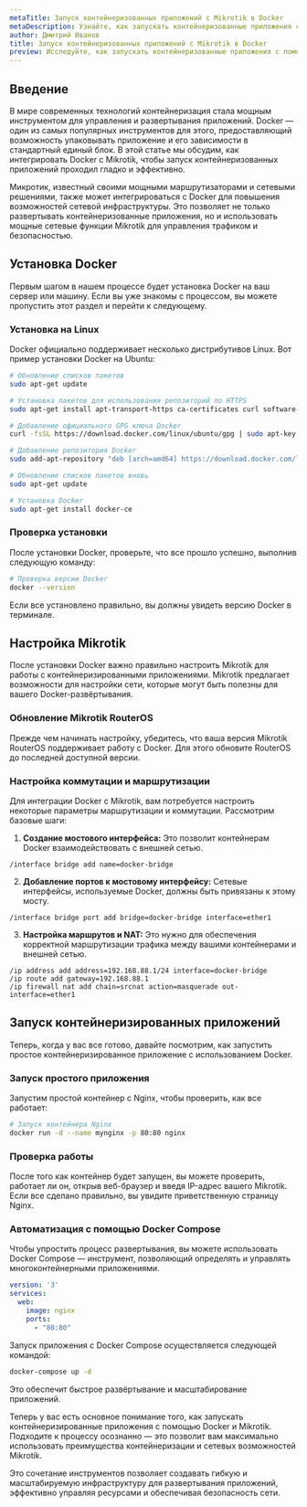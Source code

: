 ```yaml
---
metaTitle: Запуск контейнеризованных приложений с Mikrotik в Docker
metaDescription: Узнайте, как запускать контейнеризованные приложения с Mikrotik в Docker - настройка и примеры помогут вам начать быстро и эффективно
author: Дмитрий Иванов
title: Запуск контейнеризованных приложений с Mikrotik в Docker
preview: Исследуйте, как запускать контейнеризованные приложения с помощью Mikrotik и Docker - шаги, примеры и настройки для эффективного использования
---
```


## Введение

В мире современных технологий контейнеризация стала мощным инструментом для управления и развертывания приложений. Docker — один из самых популярных инструментов для этого, предоставляющий возможность упаковывать приложение и его зависимости в стандартный единый блок. В этой статье мы обсудим, как интегрировать Docker с Mikrotik, чтобы запуск контейнеризованных приложений проходил гладко и эффективно.

Микротик, известный своими мощными маршрутизаторами и сетевыми решениями, также может интегрироваться с Docker для повышения возможностей сетевой инфраструктуры. Это позволяет не только развертывать контейнеризованные приложения, но и использовать мощные сетевые функции Mikrotik для управления трафиком и безопасностью.

## Установка Docker

Первым шагом в нашем процессе будет установка Docker на ваш сервер или машину. Если вы уже знакомы с процессом, вы можете пропустить этот раздел и перейти к следующему.

### Установка на Linux

Docker официально поддерживает несколько дистрибутивов Linux. Вот пример установки Docker на Ubuntu:

```bash
# Обновление списков пакетов
sudo apt-get update

# Установка пакетов для использования репозиторий по HTTPS
sudo apt-get install apt-transport-https ca-certificates curl software-properties-common

# Добавление официального GPG ключа Docker
curl -fsSL https://download.docker.com/linux/ubuntu/gpg | sudo apt-key add -

# Добавление репозитория Docker
sudo add-apt-repository "deb [arch=amd64] https://download.docker.com/linux/ubuntu $(lsb_release -cs) stable"

# Обновление списков пакетов вновь
sudo apt-get update

# Установка Docker
sudo apt-get install docker-ce
```

### Проверка установки

После установки Docker, проверьте, что все прошло успешно, выполнив следующую команду:

```bash
# Проверка версии Docker
docker --version
```

Если все установлено правильно, вы должны увидеть версию Docker в терминале.

## Настройка Mikrotik

После установки Docker важно правильно настроить Mikrotik для работы с контейнеризированными приложениями. Mikrotik предлагает возможности для настройки сети, которые могут быть полезны для вашего Docker-развёртывания.

### Обновление Mikrotik RouterOS

Прежде чем начинать настройку, убедитесь, что ваша версия Mikrotik RouterOS поддерживает работу с Docker. Для этого обновите RouterOS до последней доступной версии.

### Настройка коммутации и маршрутизации

Для интеграции Docker с Mikrotik, вам потребуется настроить некоторые параметры маршрутизации и коммутации. Рассмотрим базовые шаги:

1. **Создание мостового интерфейса:** Это позволит контейнерам Docker взаимодействовать с внешней сетью.

```plaintext
/interface bridge add name=docker-bridge
```

2. **Добавление портов к мостовому интерфейсу:** Сетевые интерфейсы, используемые Docker, должны быть привязаны к этому мосту.

```plaintext
/interface bridge port add bridge=docker-bridge interface=ether1
```

3. **Настройка маршрутов и NAT:** Это нужно для обеспечения корректной маршрутизации трафика между вашими контейнерами и внешней сетью.

```plaintext
/ip address add address=192.168.88.1/24 interface=docker-bridge
/ip route add gateway=192.168.88.1
/ip firewall nat add chain=srcnat action=masquerade out-interface=ether1
```

## Запуск контейнеризированных приложений

Теперь, когда у вас все готово, давайте посмотрим, как запустить простое контейнеризированное приложение с использованием Docker.

### Запуск простого приложения

Запустим простой контейнер с Nginx, чтобы проверить, как все работает:

```bash
# Запуск контейнера Nginx
docker run -d --name mynginx -p 80:80 nginx
```

### Проверка работы

После того как контейнер будет запущен, вы можете проверить, работает ли он, открыв веб-браузер и введя IP-адрес вашего Mikrotik. Если все сделано правильно, вы увидите приветственную страницу Nginx.

### Автоматизация с помощью Docker Compose

Чтобы упростить процесс развертывания, вы можете использовать Docker Compose — инструмент, позволяющий определять и управлять многоконтейнерными приложениями.

```yaml
version: '3'
services:
  web:
    image: nginx
    ports:
      - "80:80"
```

Запуск приложения с Docker Compose осуществляется следующей командой:

```bash
docker-compose up -d
```

Это обеспечит быстрое развёртывание и масштабирование приложений.

Теперь у вас есть основное понимание того, как запускать контейнеризированные приложения с помощью Docker и Mikrotik. Подходите к процессу осознанно — это позволит вам максимально использовать преимущества контейнеризации и сетевых возможностей Mikrotik.

Это сочетание инструментов позволяет создавать гибкую и масштабируемую инфраструктуру для развертывания приложений, эффективно управляя ресурсами и обеспечивая безопасность сети.
